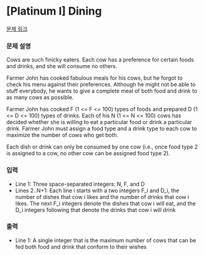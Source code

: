 # [Platinum I] Dining

[문제 링크](https://www.acmicpc.net/problem/6241) 

### 문제 설명

<p>Cows are such finicky eaters. Each cow has a preference for certain foods and drinks, and she will consume no others.</p>

<p>Farmer John has cooked fabulous meals for his cows, but he forgot to check his menu against their preferences. Although he might not be able to stuff everybody, he wants to give a complete meal of both food and drink to as many cows as possible.</p>

<p>Farmer John has cooked F (1 <= F <= 100) types of foods and prepared D (1 <= D <= 100) types of drinks. Each of his N (1 <= N <= 100) cows has decided whether she is willing to eat a particular food or drink a particular drink. Farmer John must assign a food type and a drink type to each cow to maximize the number of cows who get both.</p>

<p>Each dish or drink can only be consumed by one cow (i.e., once food type 2 is assigned to a cow, no other cow can be assigned food type 2).</p>

### 입력 

 <ul>
	<li>Line 1: Three space-separated integers: N, F, and D</li>
	<li>Lines 2..N+1: Each line i starts with a two integers F_i and D_i, the number of dishes that cow i likes and the number of drinks that cow i likes. The next F_i integers  denote the dishes that cow i will eat, and the D_i integers following that denote the drinks that cow i will drink</li>
</ul>

### 출력 

 <ul>
	<li>Line 1: A single integer that is the maximum number of cows that can be fed both food and drink that conform to their wishes</li>
</ul>

